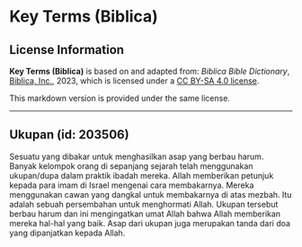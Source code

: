 # Key Terms (Biblica)

## License Information

**Key Terms (Biblica)** is based on and adapted from: _Biblica Bible Dictionary_, [Biblica, Inc.](https://www.biblica.com/), 2023, which is licensed under a [CC BY-SA 4.0 license](https://creativecommons.org/licenses/by-sa/4.0/legalcode.en).

This markdown version is provided under the same license.



--------------------------------

## Ukupan (id: 203506)

Sesuatu yang dibakar untuk menghasilkan asap yang berbau harum. Banyak kelompok orang di sepanjang sejarah telah menggunakan ukupan/dupa dalam praktik ibadah mereka. Allah memberikan petunjuk kepada para imam di Israel mengenai cara membakarnya. Mereka menggunakan cawan yang dangkal untuk membakarnya di atas mezbah. Itu adalah sebuah persembahan untuk menghormati Allah. Ukupan tersebut berbau harum dan ini mengingatkan umat Allah bahwa Allah memberikan mereka hal\-hal yang baik. Asap dari ukupan juga merupakan tanda dari doa yang dipanjatkan kepada Allah.


